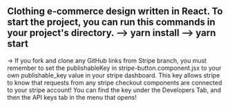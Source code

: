 Clothing e-commerce design written in React.
To start the project, you can run this commands in your project's directory.
--> yarn install
--> yarn start
------------------------------------------
-> If you fork and clone any GitHub links from Stripe branch, you must remember to set the publishableKey in stripe-button.component.jsx to your own publishable_key value in your stripe dashboard. This key allows stripe to know that requests from any stripe checkout components are connected to your stripe account! You can find the key under the Developers Tab, and then the API keys tab in the menu that opens!
